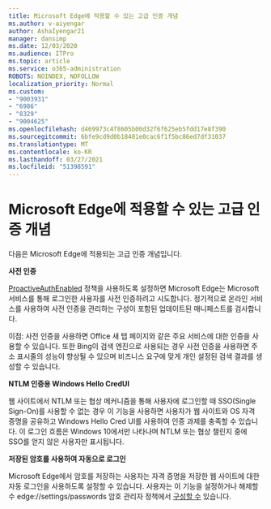 ```yaml
---
title: Microsoft Edge에 적용할 수 있는 고급 인증 개념
ms.author: v-aiyengar
author: AshaIyengar21
manager: dansimp
ms.date: 12/03/2020
ms.audience: ITPro
ms.topic: article
ms.service: o365-administration
ROBOTS: NOINDEX, NOFOLLOW
localization_priority: Normal
ms.custom:
- "9003931"
- "6986"
- "8329"
- "9004625"
ms.openlocfilehash: d469973c4f8605b00d32f6f625eb5fdd17e8f390
ms.sourcegitcommit: 6bfe9cd9d0b18481e0cac6f1f5bc86ed7df31037
ms.translationtype: MT
ms.contentlocale: ko-KR
ms.lasthandoff: 03/27/2021
ms.locfileid: "51398591"
---
```

# <a name="advanced-authentication-concepts-applicable-to-microsoft-edge"></a>Microsoft Edge에 적용할 수 있는 고급 인증 개념

다음은 Microsoft Edge에 적용되는 고급 인증 개념입니다.

**사전 인증**

[ProactiveAuthEnabled](https://go.microsoft.com/fwlink/?linkid=2134621) 정책을 사용하도록 설정하면 Microsoft Edge는 Microsoft 서비스를 통해 로그인한 사용자를 사전 인증하려고 시도합니다. 정기적으로 온라인 서비스를 사용하여 사전 인증을 관리하는 구성이 포함된 업데이트된 매니페스트를 검사합니다.

이점: 사전 인증을 사용하면 Office 새 탭 페이지와 같은 주요 서비스에 대한 인증을 사용할 수 있습니다. 또한 Bing이 검색 엔진으로 사용되는 경우 사전 인증을 사용하면 주소 표시줄의 성능이 향상될 수 있으며 비즈니스 요구에 맞게 개인 설정된 검색 결과를 생성할 수 있습니다.

**NTLM 인증용 Windows Hello CredUI**

웹 사이트에서 NTLM 또는 협상 메커니즘을 통해 사용자에 로그인할 때 SSO(Single Sign-On)를 사용할 수 없는 경우 이 기능을 사용하면 사용자가 웹 사이트와 OS 자격 증명을 공유하고 Windows Hello Cred UI를 사용하여 인증 과제를 충족할 수 있습니다. 이 로그인 흐름은 Windows 10에서만 나타나며 NTLM 또는 협상 챌린지 중에 SSO를 얻지 않은 사용자만 표시됩니다.

**저장된 암호를 사용하여 자동으로 로그인**

Microsoft Edge에서 암호를 저장하는 사용자는 자격 증명을 저장한 웹 사이트에 대한 자동 로그인을 사용하도록 설정할 수 있습니다. 사용자는 이 기능을 설정하거나 해제할 수 edge://settings/passwords 암호 관리자 정책에서 [구성할 수](https://go.microsoft.com/fwlink/?linkid=2134622) 있습니다.
